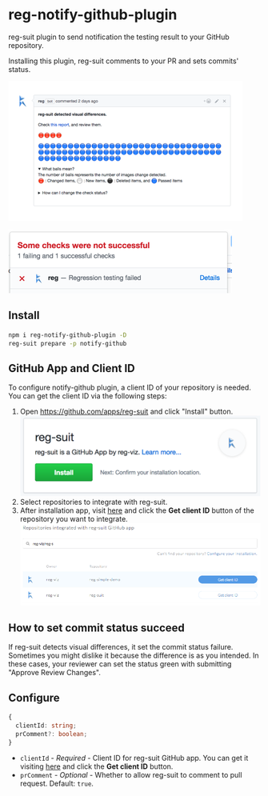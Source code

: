 # reg-notify-github-plugin
reg-suit plugin to send notification the testing result to your GitHub repository.

Installing this plugin, reg-suit comments to your PR and sets commits' status.

![](images/capt_pr_comment.png)

![](images/capt_status.png)

## Install

```sh
npm i reg-notify-github-plugin -D
reg-suit prepare -p notify-github
```

## GitHub App and Client ID
To configure notify-github plugin, a client ID of your repository is needed. You can get the client ID via the following steps:

1. Open https://github.com/apps/reg-suit and click "Install" button.  
![](images/capt_install_app.png)
1. Select repositories to integrate with reg-suit.
1. After installation app, visit [here](https://reg-viz.github.io/reg-suit/gh-app/) and click the **Get client ID** button of the repository you want to integrate.  
![](images/capt_client_id.png)


## How to set commit status succeed
If reg-suit detects visual differences, it set the commit status failure. Sometimes you might dislike it because the difference is as you intended. In these cases, your reviewer can set the status green with submitting "Approve Review Changes".

## Configure

```ts
{
  clientId: string;
  prComment?: boolean;
}
```

- `clientId` - *Required* - Client ID for reg-suit GitHub app. You can get it visiting [here](https://reg-viz.github.io/reg-suit/gh-app/) and click the **Get client ID** button.
- `prComment` - *Optional* - Whether to allow reg-suit to comment to pull request. Default: `true`.

